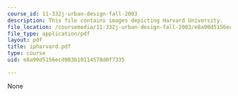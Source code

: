 ```yaml
---
course_id: 11-332j-urban-design-fall-2003
description: This file contains images depicting Harvard University.
file_location: /coursemedia/11-332j-urban-design-fall-2003/e8a90d5156ecd983b10114578d0f7335_ipharvard.pdf
file_type: application/pdf
layout: pdf
title: ipharvard.pdf
type: course
uid: e8a90d5156ecd983b10114578d0f7335

---
```

None